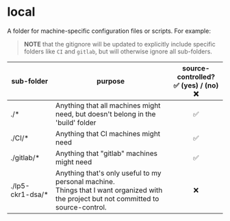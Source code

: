 # local #

A folder for machine-specific configuration files or scripts. For example:

> **NOTE** that the gitignore will be updated to explicitly include specific folders like `CI` and `gitlab`, but will otherwise ignore all sub-folders.

| sub-folder | purpose | source-controlled? <br/>:white_check_mark: (yes) / (no) :x: |
| --- | --- | :-: |
| ./\* | Anything that all machines might need, but doesn't belong in the 'build' folder | :white_check_mark: |
| ./CI/\* | Anything that CI machines might need | :white_check_mark: |
| ./gitlab/\* | Anything that "gitlab" machines might need |:white_check_mark: |
| ./lp5-ckr1-dsa/\* | Anything that's only useful to my personal machine.<br />Things that I want organized with the project but not committed to source-control. | :x: |

